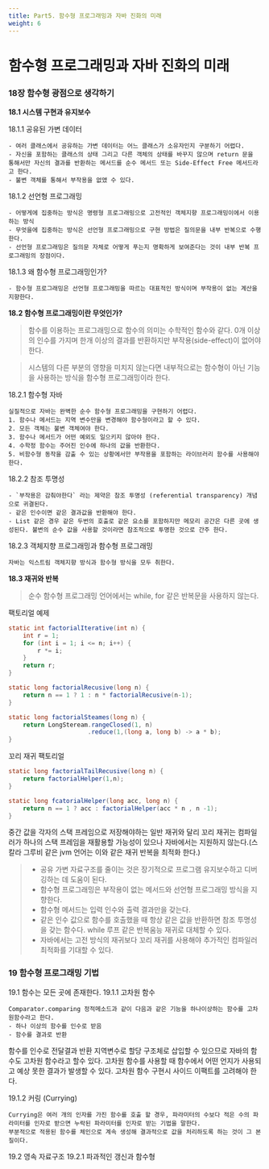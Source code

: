 ```yaml
---
title: Part5. 함수형 프로그래밍과 자바 진화의 미래
weight: 6
---
```


# 함수형 프로그래밍과 자바 진화의 미래

### 18장 함수형 광점으로 생각하기

**18.1 시스템 구현과 유지보수**
 
18.1.1 공유된 가변 데이터
```
- 여러 클래스에서 공유하는 가변 데이터는 어느 클래스가 소유자인지 구분하기 어렵다.
- 자신을 포함하는 클래스의 상태 그리고 다른 객체의 상태를 바꾸지 않으며 return 문을 통해서만 자신의 결과를 반환하는 메서드를 순수 메서드 또는 Side-Effect Free 메서드라고 한다.
- 불변 객체를 통해서 부작용을 없앴 수 있다.
```

18.1.2 선언형 프로그래밍
```
- 어떻게에 집중하는 방식은 명령형 프로그래밍으로 고전적인 객체지향 프로그래밍이에서 이용하는 방식
- 무엇을에 집중하는 방식은 선언형 프로그래밍으로 구현 방법은 질의문을 내부 반복으로 수행한다. 
- 선언형 프로그래밍은 질의문 자체로 어떻게 푸는지 명확하게 보여준다는 것이 내부 반복 프로그래밍의 장점이다.
```

18.1.3 왜 함수형 프로그래밍인가?
```
- 함수형 프로그래밍은 선언형 프로그래밍을 따르는 대표적인 방식이며 부작용이 없는 계산을 지향한다. 
```

**18.2 함수형 프로그래밍이란 무엇인가?**

> 함수를 이용하는 프로그래밍으로 함수의 의미는 수학적인 함수와 같다. 0개 이상의 인수를 가지며 한개 이상의 결과를 반환하지만 부작용(side-effect)이 없어야 한다.

> 시스템의 다른 부분의 영향을 미치지 않는다면 내부적으로는 함수형이 아닌 기능을 사용하는 방식을 함수형 프로그래밍이라 한다.

18.2.1 함수형 자바
```
실질적으로 자바는 완벽한 순수 함수형 프로그래밍을 구현하기 어렵다.
1. 함수나 메서드는 지역 변수만을 변경해야 함수형이라고 할 수 있다.
2. 모든 객체는 불변 객체여야 한다.
3. 함수나 메서드가 어떤 예외도 일으키지 않아야 한다.
4. 수학정 함수는 주어진 인수에 하나의 값을 반환한다.
5. 비함수형 동작을 감출 수 있는 상황에서만 부작용을 포함하는 라이브러리 함수를 사용해야한다.
```
18.2.2 참조 투명성

```
- `부작용은 감춰야한다` 라는 제약은 참조 투명성 (referential transparency) 개념으로 귀결된다.
- 같은 인수이면 같은 결과값을 반환해야 한다.
- List 같은 경우 같은 두번의 호출로 같은 요소를 포함하지만 메모리 공간은 다른 곳에 생성된다. 불변의 순수 값을 사용할 것이라면 참조적으로 투명한 것으로 간주 한다.
```

18.2.3 객체지향 프로그래밍과 함수형 프로그래밍

```
자바는 익스트림 객체지향 방식과 함수형 방식을 모두 취한다.
```

**18.3 재귀와 반복**
> 순수 함수형 프로그래밍 언어에서는 while, for 같은 반복문을 사용하지 않는다.

팩토리얼 예제

```java
static int factorialIterative(int n) {
    int r = 1;
    for (int i = 1; i <= n; i++) {
        r *= i;
    }
    return r;
}

static long factorialRecusive(long n) {
    return n == 1 ? 1 : n * factorialRecusive(n-1);
}

static long factorialSteames(long n) {
    return LongSteream.rangeClosed(1, n)
                      .reduce(1,(long a, long b) -> a * b);
}
```

꼬리 재귀 팩토리얼

```java
static long factorialTailRecusive(long n) {
    return factorialHelper(1,n);
}

static long fcatorialHelper(long acc, long n) {
    return n == 1 ? acc : factorialHelper(acc * n , n -1);
}
```

중간 값을 각자의 스택 프레임으로 저장해야하는 일반 재귀와 달리 꼬리 재귀는 컴파일러가 하나의 스택 프레임을 재활용할 가능성이 있으나 자바에서는 지원하지 않는다.(스칼라 그루비 같은 jvm 언어는 이와 같은 재귀 반복을 최적화 한다.)


> - 공유 가변 자료구조를 줄이는 것은 장기적으로 프로그램 유지보수하고 디버깅하는 데 도움이 된다.  
> - 함수형 프로그래밍은 부작용이 없는 메서드와 선언형 프로그래밍 방식을 지향한다.
> - 함수형 메서드는 입력 인수와 출력 결과만을 갖는다.
> - 같은 인수 값으로 함수를 호출했을 때 항상 같은 값을 반환하면 참조 투명성을 갖는 함수다. while 루프 같은 반복움능 재귀로 대체할 수 있다.
> - 자바에서는 고전 방식의 재귀보다 꼬리 재귀를 사용해야 추가적인 컴파일러 최적화를 기대할 수 있다.

### 19 함수형 프로그래밍 기법

19.1 함수는 모든 곳에 존재한다.
19.1.1 고차원 함수
```
Comparator.comparing 정적메소드과 같이 다음과 같은 기능을 하나이상하는 함수를 고차원함수라고 한다.
- 하나 이상의 함수를 인수로 받음
- 함수를 결과로 반환
```
함수를 인수로 전달결과 반환 지역변수로 할당 구조체로 삽입할 수 있으므로 자바의 함수도 고차원 함수라고 할수 있다.
고차원 함수를 사용할 때 함수에서 어떤 언지가 사용되고 예상 못한 결과가 발생할 수 있다.
고차원 함수 구현시 사이드 이팩트를 고려해야 한다.

19.1.2 커링 (Currying)
```
Currying은 여러 개의 인자를 가진 함수를 호출 할 경우, 파라미터의 수보다 적은 수의 파라미터를 인자로 받으면 누락된 파라미터를 인자로 받는 기법을 말한다.
부분적으로 적용된 함수를 체인으로 계속 생성해 결과적으로 값을 처리하도록 하는 것이 그 본질이다.
```

19.2 영속 자료구조
19.2.1 파과적인 갱신과 함수형





